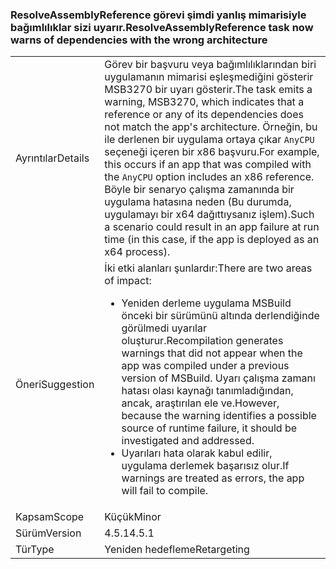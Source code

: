 ### <a name="resolveassemblyreference-task-now-warns-of-dependencies-with-the-wrong-architecture"></a><span data-ttu-id="b2a82-101">ResolveAssemblyReference görevi şimdi yanlış mimarisiyle bağımlılıklar sizi uyarır.</span><span class="sxs-lookup"><span data-stu-id="b2a82-101">ResolveAssemblyReference task now warns of dependencies with the wrong architecture</span></span>

|   |   |
|---|---|
|<span data-ttu-id="b2a82-102">Ayrıntılar</span><span class="sxs-lookup"><span data-stu-id="b2a82-102">Details</span></span>|<span data-ttu-id="b2a82-103">Görev bir başvuru veya bağımlılıklarından biri uygulamanın mimarisi eşleşmediğini gösterir MSB3270 bir uyarı gösterir.</span><span class="sxs-lookup"><span data-stu-id="b2a82-103">The task emits a warning, MSB3270, which indicates that a reference or any of its dependencies does not match the app's architecture.</span></span> <span data-ttu-id="b2a82-104">Örneğin, bu ile derlenen bir uygulama ortaya çıkar <code>AnyCPU</code> seçeneği içeren bir x86 başvuru.</span><span class="sxs-lookup"><span data-stu-id="b2a82-104">For example, this occurs if an app that was compiled with the <code>AnyCPU</code> option includes an x86 reference.</span></span> <span data-ttu-id="b2a82-105">Böyle bir senaryo çalışma zamanında bir uygulama hatasına neden (Bu durumda, uygulamayı bir x64 dağıttıysanız işlem).</span><span class="sxs-lookup"><span data-stu-id="b2a82-105">Such a scenario could result in an app failure at run time (in this case, if the app is deployed as an x64 process).</span></span>|
|<span data-ttu-id="b2a82-106">Öneri</span><span class="sxs-lookup"><span data-stu-id="b2a82-106">Suggestion</span></span>|<span data-ttu-id="b2a82-107">İki etki alanları şunlardır:</span><span class="sxs-lookup"><span data-stu-id="b2a82-107">There are two areas of impact:</span></span><ul><li><span data-ttu-id="b2a82-108">Yeniden derleme uygulama MSBuild önceki bir sürümünü altında derlendiğinde görülmedi uyarılar oluşturur.</span><span class="sxs-lookup"><span data-stu-id="b2a82-108">Recompilation generates warnings that did not appear when the app was compiled under a previous version of MSBuild.</span></span> <span data-ttu-id="b2a82-109">Uyarı çalışma zamanı hatası olası kaynağı tanımladığından, ancak, araştırılan ele ve.</span><span class="sxs-lookup"><span data-stu-id="b2a82-109">However, because the warning identifies a possible source of runtime failure, it should be investigated and addressed.</span></span></li><li><span data-ttu-id="b2a82-110">Uyarıları hata olarak kabul edilir, uygulama derlemek başarısız olur.</span><span class="sxs-lookup"><span data-stu-id="b2a82-110">If warnings are treated as errors, the app will fail to compile.</span></span></li></ul>|
|<span data-ttu-id="b2a82-111">Kapsam</span><span class="sxs-lookup"><span data-stu-id="b2a82-111">Scope</span></span>|<span data-ttu-id="b2a82-112">Küçük</span><span class="sxs-lookup"><span data-stu-id="b2a82-112">Minor</span></span>|
|<span data-ttu-id="b2a82-113">Sürüm</span><span class="sxs-lookup"><span data-stu-id="b2a82-113">Version</span></span>|<span data-ttu-id="b2a82-114">4.5.1</span><span class="sxs-lookup"><span data-stu-id="b2a82-114">4.5.1</span></span>|
|<span data-ttu-id="b2a82-115">Tür</span><span class="sxs-lookup"><span data-stu-id="b2a82-115">Type</span></span>|<span data-ttu-id="b2a82-116">Yeniden hedefleme</span><span class="sxs-lookup"><span data-stu-id="b2a82-116">Retargeting</span></span>|

